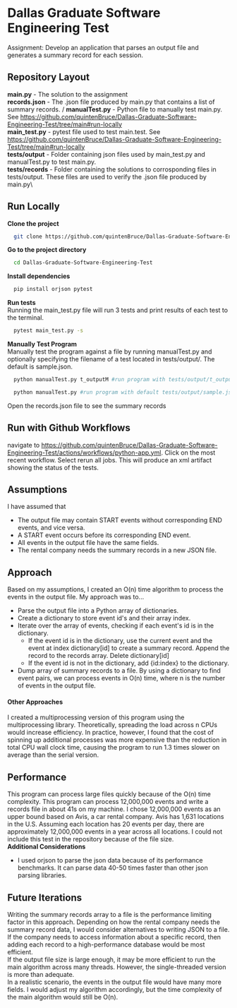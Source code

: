 # Dallas Graduate Software Engineering Test

Assignment: Develop an application that parses an output file and generates a summary record for each session.


## Repository Layout
**main.py** - The solution to the assignment\
**records.json** - The .json file produced by main.py that contains a list of summary records.  /
**manualTest.py** - Python file to manually test main.py. See https://github.com/quintenBruce/Dallas-Graduate-Software-Engineering-Test/tree/main#run-locally \
**main_test.py** - pytest file used to test main.test. See https://github.com/quintenBruce/Dallas-Graduate-Software-Engineering-Test/tree/main#run-locally \
**tests/output** - Folder containing json files used by main_test.py and manualTest.py to test main.py. \
**tests/records** - Folder containing the solutions to corrosponding files in tests/output. These files are used to verify the .json file produced by main.py\


## Run Locally

**Clone the project**

```bash
  git clone https://github.com/quintenBruce/Dallas-Graduate-Software-Engineering-Test
```

**Go to the project directory**

```bash
  cd Dallas-Graduate-Software-Engineering-Test
```

**Install dependencies**

```bash
  pip install orjson pytest
```

**Run tests**\
Running the main_test.py file will run 3 tests and print results of each test to the terminal. 

```bash
  pytest main_test.py -s
```

**Manually Test Program**\
Manually test the program against a file by running manualTest.py and optionally specifying the filename of a test located in tests/output/. The default is sample.json.

```bash
  python manualTest.py t_outputM #run program with tests/output/t_outputM.json
```
```bash
  python manualTest.py #run program with default tests/output/sample.json
```
Open the records.json file to see the summary records


## Run with Github Workflows

navigate to 
https://github.com/quintenBruce/Dallas-Graduate-Software-Engineering-Test/actions/workflows/python-app.yml. Click on the most recent workflow. Select rerun all jobs. This will produce an xml artifact showing the status of the tests. 




## Assumptions
I have assumed that
- The output file may contain START events without corresponding END events, and vice versa.
- A START event occurs before its corresponding END event.
- All events in the output file have the same fields.
- The rental company needs the summary records in a new JSON file.

## Approach

Based on my assumptions, I created an O(n) time algorithm to process the events in the output file. My approach was to...
- Parse the output file into a Python array of dictionaries.
- Create a dictionary to store event id's and their array index.
- Iterate over the array of events, checking if each event's id is in the dictionary.
    - If the event id is in the dictionary, use the current event and the event at index dictionary[id] to create a summary record. Append the record to the records array. Delete dictionary[id]
    - If the event id is not in the dictionary, add {id:index} to the dictionary.
- Dump array of summary records to a file.
By using a dictionary to find event pairs, we can process events in O(n) time, where n is the number of events in the output file.

#### Other Approaches
I created a multiprocessing version of this program using the multiprocessing library. Theoretically, spreading the load across n CPUs would increase efficiency. In practice, however, I found that the cost of spinning up additional processes was more expensive than the reduction in total CPU wall clock time, causing the program to run 1.3 times slower on average than the serial version.

## Performance
This program can process large files quickly because of the O(n) time complexity. This program can process 12,000,000 events and write a records file in about 41s on my machine. I chose 12,000,000 events as an upper bound based on Avis, a car rental company. Avis has 1,631 locations in the U.S. Assuming each location has 20 events per day, there are approximately 12,000,000 events in a year across all locations. I could not include this test in the repository because of the file size. \
**Additional Considerations**
- I used orjson to parse the json data because of its performance benchmarks. It can parse data 40-50 times faster than other json parsing libraries.

## Future Iterations
Writing the summary records array to a file is the performance limiting factor in this approach. Depending on how the rental company needs the summary record data, I would consider alternatives to writing JSON to a file. If the company needs to access information about a specific record, then adding each record to a high-performance database would be most efficient.\
If the output file size is large enough, it may be more efficient to run the main algorithm across many threads. However, the single-threaded version is more than adequate.\
In a realistic scenario, the events in the output file would have many more fields. I would adjust my algorithm accordingly, but the time complexity of the main algorithm would still be O(n). 

